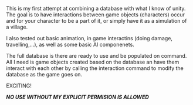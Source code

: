 This is my first attempt at combining a database with what I know of unity. The goal is to have interactions between
game objects (characters) occur and for your character to be a part of it, or simply have it as a simulation
of a village.

I also tested out basic animation, in game interactins (doing damage, travelling,...), as well as some basic AI componenets.

The full database is there are ready to use and be populated on command. All I need is game objects created based on the database
an have them interact with each other by calling the interaction command to modify the database as the game goes on.

EXCITING!

***NO USE WITHOUT MY EXPLICIT PERMISION IS ALLOWED***
